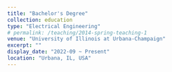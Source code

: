 ```yaml
---
title: "Bachelor's Degree"
collection: education
type: "Electrical Engineering"
# permalink: /teaching/2014-spring-teaching-1
venue: "University of Illinois at Urbana-Champaign"
excerpt: ""
display_date: "2022-09 ~ Present"
location: "Urbana, IL, USA"
---
```

